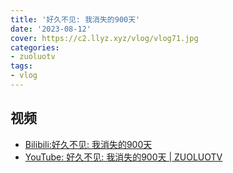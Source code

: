 ```yaml
---
title: '好久不见: 我消失的900天'
date: '2023-08-12'
cover: https://c2.llyz.xyz/vlog/vlog71.jpg
categories:
- zuoluotv
tags:
- vlog
---
```


## 视频

- [Bilibili:好久不见: 我消失的900天](https://www.bilibili.com/video/BV13N411S7tQ)
- [YouTube: 好久不见: 我消失的900天 | ZUOLUOTV](https://www.youtube.com/watch?v=815dd6fCPwk)
